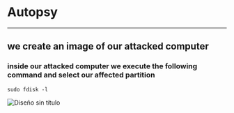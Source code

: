 # Autopsy
---

## we create an image of our attacked computer

### inside our attacked computer we execute the following command and select our affected partition

    sudo fdisk -l
    
  

![Diseño sin título](https://user-images.githubusercontent.com/131694378/235357455-3138ab2d-b0b9-4821-b07b-a351f3b1bf16.png)
